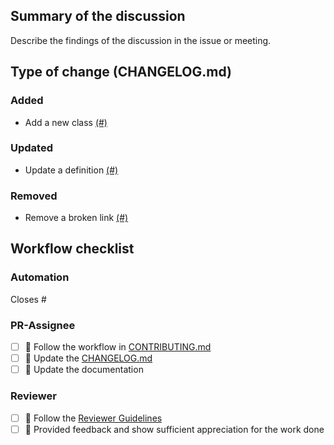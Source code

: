## Summary of the discussion

Describe the findings of the discussion in the issue or meeting.

## Type of change (CHANGELOG.md)

### Added
- Add a new class [(#)](https://github.com/OpenEnergyPlatform/academy/pull/)

### Updated
- Update a definition [(#)](https://github.com/OpenEnergyPlatform/academy/pull/)

### Removed
- Remove a broken link [(#)](https://github.com/OpenEnergyPlatform/academy/pull/)


## Workflow checklist

### Automation
Closes #

### PR-Assignee
- [ ] 🐙 Follow the workflow in [CONTRIBUTING.md](https://github.com/OpenEnergyPlatform/academy/blob/production/CONTRIBUTING.md)
- [ ] 📝 Update the [CHANGELOG.md](https://github.com/OpenEnergyPlatform/academy/blob/production/CHANGELOG.md)
- [ ] 📙 Update the documentation

### Reviewer
- [ ] 🐙 Follow the [Reviewer Guidelines](https://github.com/OpenEnergyPlatform/academy/blob/production/CONTRIBUTING.md#40-let-someone-else-review-your-pr)
- [ ] 🐙 Provided feedback and show sufficient appreciation for the work done
